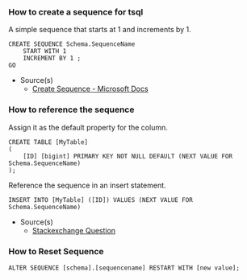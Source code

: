 ### How to create a sequence for tsql

A simple sequence that starts at 1 and increments by 1.

```
CREATE SEQUENCE Schema.SequenceName  
    START WITH 1  
    INCREMENT BY 1 ;  
GO  
```

- Source(s)
  - [Create Sequence - Microsoft Docs](https://docs.microsoft.com/en-us/sql/t-sql/statements/create-sequence-transact-sql?view=sql-server-2017)

### How to reference the sequence

Assign it as the default property for the column.

```
CREATE TABLE [MyTable]
(
    [ID] [bigint] PRIMARY KEY NOT NULL DEFAULT (NEXT VALUE FOR Schema.SequenceName)
);
```

Reference the sequence in an insert statement.

```
INSERT INTO [MyTable] ([ID]) VALUES (NEXT VALUE FOR Schema.SequenceName)
```

- Source(s)
  - [Stackexchange Question](https://dba.stackexchange.com/questions/53261/how-do-i-create-a-table-with-a-column-that-uses-a-sequence)

### How to Reset Sequence

`ALTER SEQUENCE [schema].[sequencename] RESTART WITH [new value]; `

